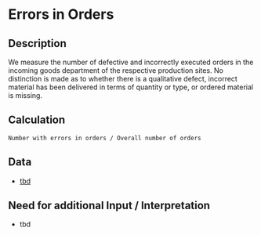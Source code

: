 # Errors in Orders

## Description
We measure the number of defective and incorrectly executed orders in the incoming goods department of the respective production sites. No distinction is made as to whether there is a qualitative defect, incorrect material has been delivered in terms of quantity or type, or ordered material is missing. 

## Calculation
`Number with errors in orders / Overall number of orders`

## Data
* [tbd](tbd.md)

## Need for additional Input / Interpretation
* tbd
